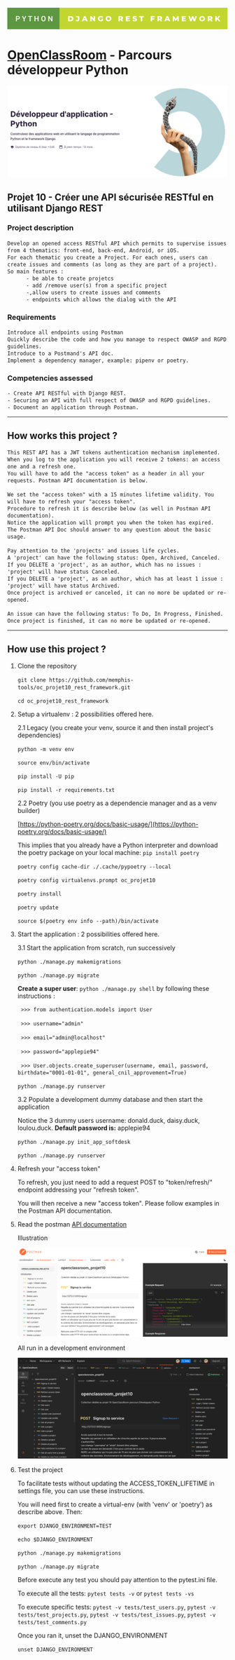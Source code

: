![Screenshot](python-django-rest-framework.svg)
# [OpenClassRoom](https://openclassrooms.com/) - Parcours développeur Python
![Screenshot](oc_parcours_dev_python.png)
## Projet 10 - Créer une API sécurisée RESTful en utilisant Django REST

### Project description
    Develop an opened access RESTful API which permits to supervise issues from 4 thematics: front-end, back-end, Android, or iOS.
    For each thematic you create a Project. For each ones, users can create issues and comments (as long as they are part of a project).
    So main features :
          - be able to create projetcs
          - add /remove user(s) from a specific project
          -,allow users to create issues and comments
          - endpoints which allows the dialog with the API

### Requirements
    Introduce all endpoints using Postman
    Quickly describe the code and how you manage to respect OWASP and RGPD guidelines.
    Introduce to a Postmand's API doc.
    Implement a dependency manager, example: pipenv or poetry.

### Competencies assessed
    - Create API RESTful with Django REST.
    - Securing an API with full respect of OWASP and RGPD guidelines.
    - Document an application through Postman.

---

## How works this project ?

    This REST API has a JWT tokens authentication mechanism implemented.
    When you log to the application you will receive 2 tokens: an access one and a refresh one.
    You will have to add the "access token" as a header in all your requests. Postman API documentation is below.

    We set the "access token" with a 15 minutes lifetime validity. You will have to refresh your "access token".
    Procedure to refresh it is describe below (as well in Postman API documentation).
    Notice the application will prompt you when the token has expired.
    The Postman API Doc should answer to any question about the basic usage.

    Pay attention to the 'projects' and issues life cycles.
    A 'project' can have the following status: Open, Archived, Canceled.
    If you DELETE a 'project', as an author, which has no issues : 'project' will have status Canceled.
    If you DELETE a 'project', as an author, which has at least 1 issue : 'project' will have status Archived.
    Once project is archived or canceled, it can no more be updated or re-opened.

    An issue can have the following status: To Do, In Progress, Finished.
    Once project is finished, it can no more be updated or re-opened.

---

## How use this project ?

1. Clone the repository

      `git clone https://github.com/memphis-tools/oc_projet10_rest_framework.git`

      `cd oc_projet10_rest_framework`

2. Setup a virtualenv : 2 possibilities offered here.

   2.1 Legacy (you create your venv, source it and then install project's dependencies)

      `python -m venv env`

      `source env/bin/activate`

      `pip install -U pip`

      `pip install -r requirements.txt`

   2.2 Poetry (you use poetry as a dependencie manager and as a venv builder)

      [https://python-poetry.org/docs/basic-usage/](https://python-poetry.org/docs/basic-usage/)

      This implies that you already have a Python interpreter and download the poetry package on your local machine: `pip install poetry`

      `poetry config cache-dir ./.cache/pypoetry --local`

      `poetry config virtualenvs.prompt oc_projet10`

      `poetry install`

      `poetry update`

      `source $(poetry env info --path)/bin/activate`

3. Start the application : 2 possibilities offered here.

   3.1 Start the application from scratch, run successively

      `python ./manage.py makemigrations`

      `python ./manage.py migrate`

      **Create a super user**:
      `python ./manage.py shell` by following these instructions :

        >>> from authentication.models import User

        >>> username="admin"

        >>> email="admin@localhost"

        >>> password="applepie94"

        >>> User.objects.create_superuser(username, email, password, birthdate="0001-01-01", general_cnil_approvement=True)

      `python ./manage.py runserver`

   3.2 Populate a development dummy database and then start the application

   Notice the 3 dummy users username: donald.duck, daisy.duck, loulou.duck. **Default password is:** applepie94

      `python ./manage.py init_app_softdesk`

      `python ./manage.py runserver`

4. Refresh your "access token"

   To refresh, you just need to add a request POST to "token/refresh/" endpoint addressing your "refresh token".

   You will then receive a new "access token". Please follow examples in the Postman API documentation.

5. Read the postman [API documentation](https://documenter.getpostman.com/view/24090419/2s93sc4sWt)

   Illustration

   ![Screenshot](oc_projet10_postman_doc.png)

   All run in a development environment

   ![Screenshot](oc_projet10_postman_env_development.png)

6. Test the project

    To facilitate tests without updating the ACCESS_TOKEN_LIFETIME in settings file, you can use these instructions.

    You will need first to create a virtual-env (with 'venv' or 'poetry') as describe above. Then:

    `export DJANGO_ENVIRONMENT=TEST`

    `echo $DJANGO_ENVIRONMENT`

    `python ./manage.py makemigrations`

    `python ./manage.py migrate`

    Before execute any test you should pay attention to the pytest.ini file.

    To execute all the tests: `pytest tests -v` or `pytest tests -vs`

    To execute specific tests:
    `pytest -v tests/test_users.py`, `pytest -v tests/test_projects.py`, `pytest -v tests/test_issues.py`, `pytest -v tests/test_comments.py`

    Once you ran it, unset the DJANGO_ENVIRONMENT

    `unset DJANGO_ENVIRONMENT`
